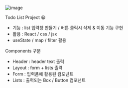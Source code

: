 ![image](https://github.com/billiweb/react_myproject/assets/119646235/5ef6d3ac-d295-485f-8658-a04a774f9963)

Todo List Project 😀

- 기능 : list 입력창 만들기 / 버튼 클릭시 삭제 & 이동 기능 구현
- 활용 : React / css / jsx
- useState / map / filter 활용

Components 구분

- Header : header text 출력
- Layout : form + lists 출력
- Form : 입력폼에 활용된 컴포넌트 
- Lists : 출력되는 Box / Button 컴포넌트
